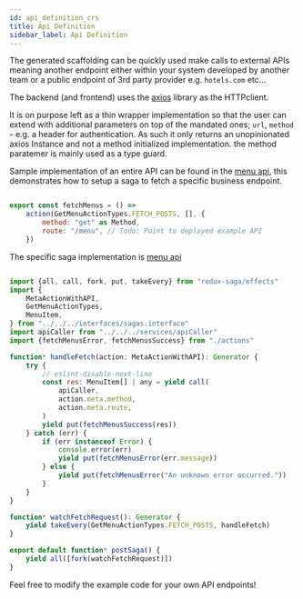 ```yaml
---
id: api_definition_crs
title: Api Definition
sidebar_label: Api Definition
---
```


The generated scaffolding can be quickly used make calls to external APIs
meaning another endpoint either within your system developed by another team or
a public endpoint of 3rd party provider e.g. `hotels.com` etc...

The backend (and frontend) uses the [axios](https://github.com/axios/axios)
library as the HTTPclient.

It is on purpose left as a thin wrapper implementation so that the user can
extend with additional parameters on top of the mandated ones; `url`, `method` -
e.g. a header for authentication. As such it only returns an unopinionated axios
Instance and not a method initialized implementation. the method paratemer is
mainly used as a type guard.

Sample implementation of an entire API can be found in the
[menu api](../src/state/ducks/get-menus), this demonstrates how to setup a saga to fetch a specific business endpoint.


```javascript

export const fetchMenus = () =>
    action(GetMenuActionTypes.FETCH_POSTS, [], {
        method: "get" as Method,
        route: "/menu", // Todo: Point to deployed example API
    })

```
The specific saga implementation is [menu api](../src/state/ducks/get-menus/saga)

```javascript

import {all, call, fork, put, takeEvery} from "redux-saga/effects"
import {
    MetaActionWithAPI,
    GetMenuActionTypes,
    MenuItem,
} from "../../../interfaces/sagas.interface"
import apiCaller from "../../../services/apiCaller"
import {fetchMenusError, fetchMenusSuccess} from "./actions"

function* handleFetch(action: MetaActionWithAPI): Generator {
    try {
        // eslint-disable-next-line
        const res: MenuItem[] | any = yield call(
            apiCaller,
            action.meta.method,
            action.meta.route,
        )
        yield put(fetchMenusSuccess(res))
    } catch (err) {
        if (err instanceof Error) {
            console.error(err)
            yield put(fetchMenusError(err.message))
        } else {
            yield put(fetchMenusError("An unknown error occurred."))
        }
    }
}

function* watchFetchRequest(): Generator {
    yield takeEvery(GetMenuActionTypes.FETCH_POSTS, handleFetch)
}

export default function* postSaga() {
    yield all([fork(watchFetchRequest)])
}

```


Feel free to modify the example code for your own API endpoints!